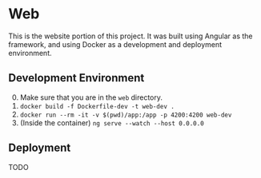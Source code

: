 # Web

This is the website portion of this project. It was built using Angular as the framework, and using Docker as a development and deployment environment.

## Development Environment

0. Make sure that you are in the `web` directory.
1. `docker build -f Dockerfile-dev -t web-dev .`
2. `docker run --rm -it -v $(pwd)/app:/app -p 4200:4200 web-dev`
3. (Inside the container) `ng serve --watch --host 0.0.0.0`

## Deployment

TODO
